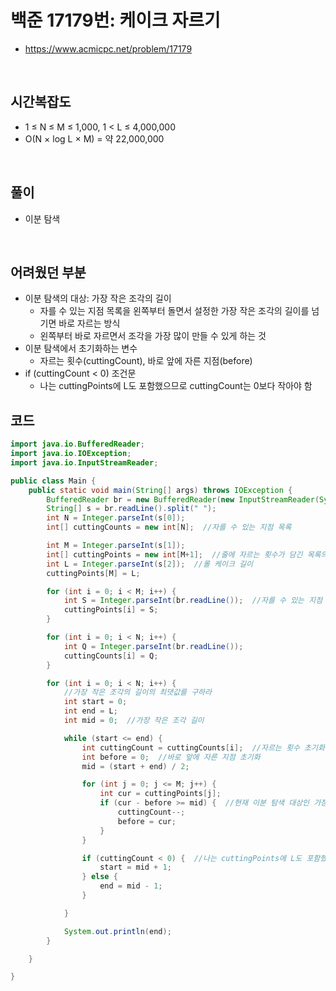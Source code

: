 # 백준 17179번: 케이크 자르기 
* https://www.acmicpc.net/problem/17179

<br>

## 시간복잡도
* 1 ≤ N ≤ M ≤ 1,000, 1 < L ≤ 4,000,000
* O(N × log L × M) = 약 22,000,000

<br>

## 풀이
* 이분 탐색

<br>

## 어려웠던 부분
* 이분 탐색의 대상: 가장 작은 조각의 길이
  * 자를 수 있는 지점 목록을 왼쪽부터 돌면서 설정한 가장 작은 조각의 길이를 넘기면 바로 자르는 방식
  * 왼쪽부터 바로 자르면서 조각을 가장 많이 만들 수 있게 하는 것
* 이분 탐색에서 초기화하는 변수
  * 자르는 횟수(cuttingCount), 바로 앞에 자른 지점(before)
* if (cuttingCount < 0) 조건문
  * 나는 cuttingPoints에 L도 포함했으므로 cuttingCount는 0보다 작아야 함

## 코드
```java
import java.io.BufferedReader;
import java.io.IOException;
import java.io.InputStreamReader;

public class Main {
    public static void main(String[] args) throws IOException {
        BufferedReader br = new BufferedReader(new InputStreamReader(System.in));
        String[] s = br.readLine().split(" ");
        int N = Integer.parseInt(s[0]);
        int[] cuttingCounts = new int[N];  //자를 수 있는 지점 목록

        int M = Integer.parseInt(s[1]);
        int[] cuttingPoints = new int[M+1];  //줄에 자르는 횟수가 담긴 목록의 길이
        int L = Integer.parseInt(s[2]);  //롤 케이크 길이
        cuttingPoints[M] = L;  

        for (int i = 0; i < M; i++) {
            int S = Integer.parseInt(br.readLine());  //자를 수 있는 지점
            cuttingPoints[i] = S;
        }

        for (int i = 0; i < N; i++) {
            int Q = Integer.parseInt(br.readLine());
            cuttingCounts[i] = Q;
        }

        for (int i = 0; i < N; i++) {
            //가장 작은 조각의 길이의 최댓값를 구하라
            int start = 0;
            int end = L;
            int mid = 0;  //가장 작은 조각 길이 

            while (start <= end) {
                int cuttingCount = cuttingCounts[i];  //자르는 횟수 초기화
                int before = 0;  //바로 앞에 자른 지점 초기화 
                mid = (start + end) / 2;

                for (int j = 0; j <= M; j++) {
                    int cur = cuttingPoints[j];
                    if (cur - before >= mid) {  //현재 이분 탐색 대상인 가장 작은 조각의 길이(mid)만 넘기면 조건 달성
                        cuttingCount--;
                        before = cur;
                    }
                }

                if (cuttingCount < 0) {  //나는 cuttingPoints에 L도 포함했으므로 cuttingCount는 0보다 작아야 함 
                    start = mid + 1;
                } else {
                    end = mid - 1;
                }

            }

            System.out.println(end);
        }

    }

}
```

